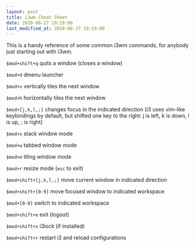 ```yaml
---
layout: post
title: i3wm Cheat Sheet
date: 2020-08-27 19:19:00
last_modified_at: 2020-08-27 19:19:00
---
```


This is a handy reference of some common i3wm commands, for anybody just starting out with i3wm.

`$mod+shift+q` quits a window (closes a window)

`$mod+d` dmenu launcher

`$mod+v` vertically tiles the next window

`$mod+h` horizontally tiles the next window

`$mod+[j,k,l,;]` changes focus in the indicated direction (i3 uses vim-like keybindings by default, but shifted one key to the right: j is left, k is down, l is up, ; is right)

`$mod+s` stack window mode

`$mod+w` tabbed window mode

`$mod+e` tiling window mode

`$mod+r` resize mode (`esc` to exit)

`$mod+shift+[j,k,l,;]` move current window in indicated direction

`$mod+shift+[0-9]` move focused window to indicated workspace

`$mod+[0-9]` switch to indicated workspace

`$mod+shift+e` exit (logout)

`$mod+shift+x` i3lock (if installed)

`$mod+shift+r` restart i3 and reload configurations
